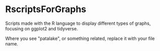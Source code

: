 # RscriptsForGraphs
Scripts made with the R language to display different types of graphs, focusing on ggplot2 and tidyverse.

Where you see "patalake", or something related, replace it with your file name.
